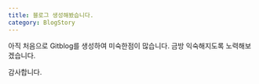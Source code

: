 ```yaml
---
title: 블로그 생성해봤습니다.
category: BlogStory
---
```


아직 처음으로 Gitblog를 생성하여 미숙한점이 많습니다.
금방 익숙해지도록 노력해보겠습니다.

감사합니다.
